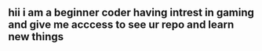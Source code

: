 ## hii i am a beginner coder having intrest in gaming and give me acccess to see ur repo and learn new things

